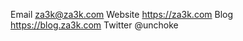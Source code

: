 Email       za3k@za3k.com
Website     https://za3k.com
Blog        https://blog.za3k.com
Twitter     @unchoke

